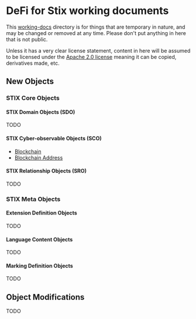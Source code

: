 # DeFi for Stix working documents

This [working-docs](working-docs) directory is for things that are temporary in nature,
and may be changed or removed at any time. Please don't put anything in here that is not public.

Unless it has a very clear license statement, content in here will be assumed to be licensed under the
[Apache 2.0 license](../LICENSE) meaning it can be copied, derivatives made, etc.

## New Objects

### STIX Core Objects

#### STIX Domain Objects (SDO)

TODO

#### STIX Cyber-observable Objects (SCO)

- [Blockchain](./core/sco/blockchain.md)
- [Blockchain Address](./core//sco/blockchain-address.md)

#### STIX Relationship Objects (SRO)

TODO

### STIX Meta Objects

#### Extension Definition Objects

TODO

#### Language Content Objects

TODO

#### Marking Definition Objects

TODO

## Object Modifications

TODO
